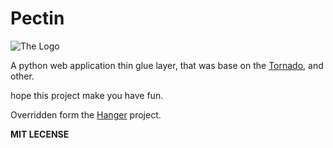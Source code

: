 Pectin
======

![The Logo](http://github.com/tioover/Pectin/raw/master/website/media/logo.png)

A python web application thin glue layer, that was base on the
[Tornado](http://github.com/facebook/tornado), and other.

hope this project make you have fun.

Overridden form the [Hanger](httpkkjjj://github.com/tioover/hanger) project.

**MIT LECENSE**